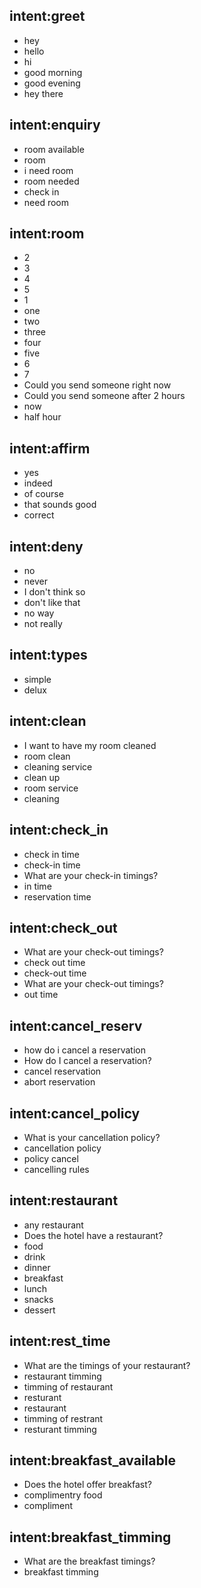 ## intent:greet
- hey
- hello
- hi
- good morning
- good evening
- hey there

## intent:enquiry
- room available
- room
- i need room
- room needed
- check in
- need room

## intent:room
- 2
- 3
- 4
- 5
- 1
- one
- two
- three
- four
- five
- 6 
- 7
- Could you send someone right now
- Could you send someone after 2 hours
- now
- half hour


## intent:affirm
- yes
- indeed
- of course
- that sounds good
- correct

## intent:deny
- no
- never
- I don't think so
- don't like that
- no way
- not really

## intent:types
- simple
- delux

## intent:clean
- I want to have my room cleaned
- room clean
- cleaning service
- clean up
- room service
- cleaning

## intent:check_in
- check in time
- check-in time
- What are your check-in timings?
- in time
- reservation time

## intent:check_out

- What are your check-out timings?
- check out time
- check-out time
- What are your check-out timings?
- out time

## intent:cancel_reserv

- how do i cancel a reservation
- How do I cancel a reservation?
- cancel reservation
- abort reservation

## intent:cancel_policy
- What is your cancellation policy?
- cancellation policy
- policy cancel
- cancelling rules

## intent:restaurant
- any restaurant
- Does the hotel have a restaurant?
- food
- drink
- dinner
- breakfast
- lunch
- snacks
- dessert

## intent:rest_time

- What are the timings of your restaurant?
- restaurant timming
- timming of restaurant
- resturant 
- restaurant
- timming of restrant
- resturant timming

## intent:breakfast_available
- Does the hotel offer breakfast?
- complimentry food
- compliment

## intent:breakfast_timming
- What are the breakfast timings?
- breakfast timming














